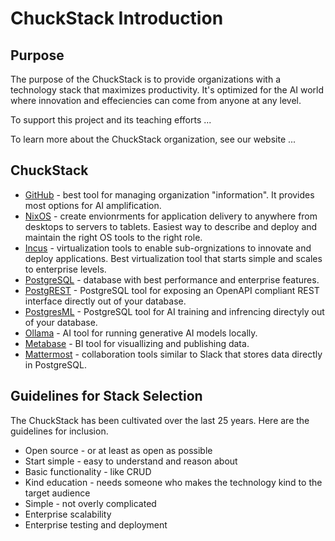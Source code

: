# ChuckStack Introduction

## Purpose
The purpose of the ChuckStack is to provide organizations with a technology stack that maximizes productivity. It's optimized for the AI world where innovation and effeciencies can come from anyone at any level.

To support this project and its teaching efforts ...

To learn more about the ChuckStack organization, see our website ...

## ChuckStack
- [GitHub](https://github.com/) - best tool for managing organization "information". It provides most options for AI amplification.
- [NixOS](https://nixos.org/) - create envionrments for application delivery to anywhere from desktops to servers to tablets. Easiest way to describe and deploy and maintain the right OS tools to the right role.
- [Incus](https://linuxcontainers.org/incus/docs/main/) - virtualization tools to enable sub-orgnizations to innovate and deploy applications. Best virtualization tool that starts simple and scales to enterprise levels.
- [PostgreSQL](https://www.postgresql.org/) - database with best performance and enterprise features.
- [PostgREST](https://postgrest.org/) - PostgreSQL tool for exposing an OpenAPI compliant REST interface directly out of your database.
- [PostgresML](https://postgresml.org/) - PostgreSQL tool for AI training and infrencing directyly out of your database.
- [Ollama](https://ollama.com/) - AI tool for running generative AI models locally.
- [Metabase](https://www.metabase.com/) - BI tool for visuallizing and publishing data.
- [Mattermost](https://mattermost.com/) - collaboration tools similar to Slack that stores data directly in PostgreSQL.

## Guidelines for Stack Selection
The ChuckStack has been cultivated over the last 25 years. Here are the guidelines for inclusion.
- Open source - or at least as open as possible
- Start simple - easy to understand and reason about
- Basic functionality - like CRUD
- Kind education - needs someone who makes the technology kind to the target audience
- Simple - not overly complicated
- Enterprise scalability
- Enterprise testing and deployment
